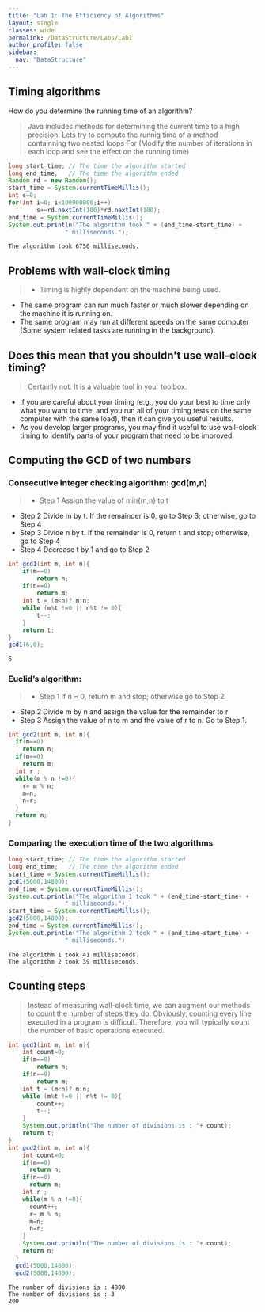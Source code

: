 ```yaml
---
title: "Lab 1: The Efficiency of Algorithms"
layout: single
classes: wide
permalink: /DataStructure/Labs/Lab1
author_profile: false
sidebar:
  nav: "DataStructure"
---
```

## Timing algorithms
How do you determine the running time of an algorithm? 
>Java includes methods for determining the current time to a high precision.
Lets try to compute the runnig time of a method containning two nested loops For (Modify the number of iterations in each loop and see the effect on the running time)


```Java
long start_time; // The time the algorithm started
long end_time;   // The time the algorithm ended
Random rd = new Random();
start_time = System.currentTimeMillis();
int s=0;
for(int i=0; i<100000000;i++)
        s+=rd.nextInt(100)*rd.nextInt(100);
end_time = System.currentTimeMillis();
System.out.println("The algorithm took " + (end_time-start_time) + 
                " milliseconds.");
```

    The algorithm took 6750 milliseconds.


## Problems with wall-clock timing
>- Timing is highly dependent on the machine being used. 
- The same program can run much faster or much slower depending on the machine it is running on.
- The same program may run at different speeds on the same computer (Some system related tasks are running in the background).
## Does this mean that you shouldn't use wall-clock timing? 
>Certainly not. It is a valuable tool in your toolbox. 
- If you are careful about your timing (e.g., you do your best to time only what you want to time, and you run all of your timing tests on the same computer with the same load), then it can give you useful results. 
- As you develop larger programs, you may find it useful to use wall-clock timing to identify parts of your program that need to be improved.

## Computing the GCD of two numbers
### Consecutive integer checking algorithm: gcd(m,n)
>- Step 1  Assign the value of min{m,n} to t
- Step 2  Divide m by t.  If the remainder is 0, go to Step 3;        otherwise, go to Step 4
- Step 3  Divide n by t.  If the remainder is 0, return t and stop;        otherwise, go to Step 4
- Step 4  Decrease t by 1 and go to Step 2

```Java
int gcd1(int m, int n){
    if(m==0)
        return n;
    if(n==0)
        return m;
    int t = (m<n)? m:n;
    while (m%t !=0 || n%t != 0){
        t--;
    }
    return t;
}
gcd1(6,0);
```
    6

### Euclid’s algorithm: 
>- Step 1  If n = 0, return m and stop; otherwise go to Step 2
- Step 2  Divide m by n and assign the value for the remainder to r
- Step 3  Assign the value of n to m and the value of r to n.  Go to        Step 1.

```Java
int gcd2(int m, int n){
  if(m==0)
    return n;
  if(n==0)
    return m;
  int r ;
  while(m % n !=0){
    r= m % n;
    m=n;
    n=r;
  }
  return n;
}
```

### Comparing the execution time of the two algorithms


```Java
long start_time; // The time the algorithm started
long end_time;   // The time the algorithm ended
start_time = System.currentTimeMillis();
gcd1(5000,14800);
end_time = System.currentTimeMillis();
System.out.println("The algorithm 1 took " + (end_time-start_time) + 
                " milliseconds.");
start_time = System.currentTimeMillis();
gcd2(5000,14800);
end_time = System.currentTimeMillis();
System.out.println("The algorithm 2 took " + (end_time-start_time) + 
                " milliseconds.")
```
    The algorithm 1 took 41 milliseconds.
    The algorithm 2 took 39 milliseconds.
    

## Counting steps
> Instead of measuring wall-clock time, we can augment our methods to count the number of steps they do. Obviously, counting every line executed in a program is difficult. Therefore, you will typically count the number of basic operations executed.


```Java
int gcd1(int m, int n){
    int count=0;
    if(m==0)
        return n;
    if(n==0)
        return m;
    int t = (m<n)? m:n;
    while (m%t !=0 || n%t != 0){
        count++;
        t--;
    }
    System.out.println("The number of divisions is : "+ count);
    return t;
}
int gcd2(int m, int n){
    int count=0;
    if(m==0)
      return n;
    if(n==0)
      return m;
    int r ;
    while(m % n !=0){
      count++;
      r= m % n;
      m=n;
      n=r;
    }
    System.out.println("The number of divisions is : "+ count);
    return n;
  }
  gcd1(5000,14800);
  gcd2(5000,14800);
```

    The number of divisions is : 4800
    The number of divisions is : 3
    200


 
